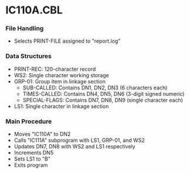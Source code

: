 # IC110A.CBL

### File Handling
- Selects PRINT-FILE assigned to "report.log"

### Data Structures
- PRINT-REC: 120-character record
- WS2: Single character working storage
- GRP-01: Group item in linkage section
  - SUB-CALLED: Contains DN1, DN2, DN3 (6 characters each)
  - TIMES-CALLED: Contains DN4, DN5, DN6 (3-digit signed numeric)
  - SPECIAL-FLAGS: Contains DN7, DN8, DN9 (single character each)
- LS1: Single character in linkage section

### Main Procedure
- Moves "IC110A" to DN2
- Calls "IC111A" subprogram with LS1, GRP-01, and WS2
- Updates DN7, DN8 with WS2 and LS1 respectively
- Increments DN5
- Sets LS1 to "B"
- Exits program